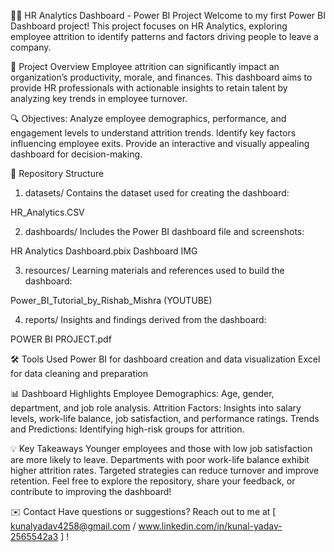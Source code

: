 🧑‍💼 HR Analytics Dashboard - Power BI Project
Welcome to my first Power BI Dashboard project! This project focuses on HR Analytics, exploring employee attrition to identify patterns and factors driving people to leave a company.

🌟 Project Overview
Employee attrition can significantly impact an organization’s productivity, morale, and finances. This dashboard aims to provide HR professionals with actionable insights to retain talent by analyzing key trends in employee turnover.

🔍 Objectives:
Analyze employee demographics, performance, and engagement levels to understand attrition trends.
Identify key factors influencing employee exits.
Provide an interactive and visually appealing dashboard for decision-making.

📂 Repository Structure
1. datasets/
Contains the dataset used for creating the dashboard:

HR_Analytics.CSV

2. dashboards/
Includes the Power BI dashboard file and screenshots:

HR Analytics Dashboard.pbix
Dashboard IMG

3. resources/
Learning materials and references used to build the dashboard:

Power_BI_Tutorial_by_Rishab_Mishra (YOUTUBE)

4. reports/
Insights and findings derived from the dashboard:

POWER BI PROJECT.pdf

🛠 Tools Used
Power BI for dashboard creation and data visualization
Excel for data cleaning and preparation

📊 Dashboard Highlights
Employee Demographics: Age, gender, department, and job role analysis.
Attrition Factors: Insights into salary levels, work-life balance, job satisfaction, and performance ratings.
Trends and Predictions: Identifying high-risk groups for attrition.

💡 Key Takeaways
Younger employees and those with low job satisfaction are more likely to leave.
Departments with poor work-life balance exhibit higher attrition rates.
Targeted strategies can reduce turnover and improve retention.
Feel free to explore the repository, share your feedback, or contribute to improving the dashboard!

✉️ Contact
Have questions or suggestions? Reach out to me at [  kunalyadav4258@gmail.com / www.linkedin.com/in/kunal-yadav-2565542a3     ]  !
